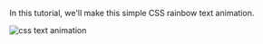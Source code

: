 In this tutorial, we'll make this simple CSS rainbow text animation.

![css text animation](https://res.cloudinary.com/follio/image/upload/c_fit,h_333,w_1371/v1656066767/anuhitikp1nca91yrvsi.gif)